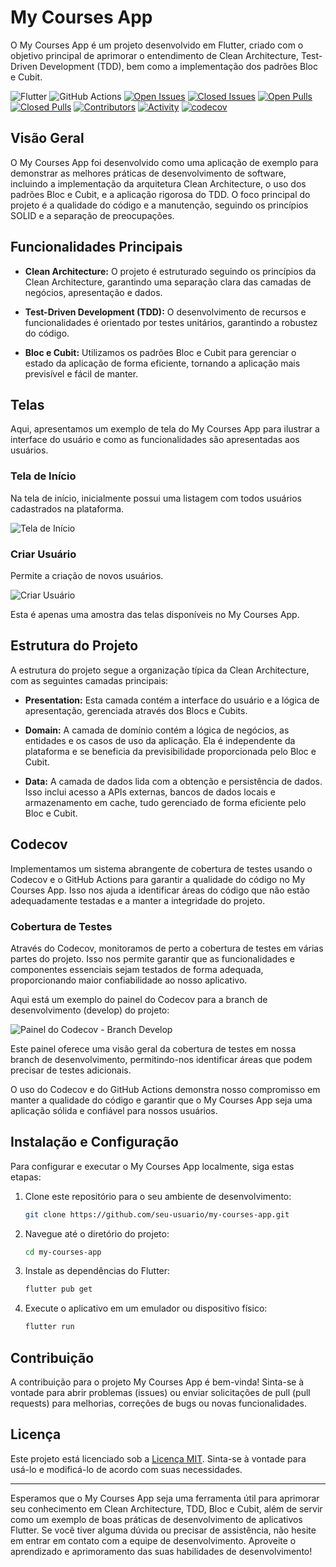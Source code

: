 # My Courses App

O My Courses App é um projeto desenvolvido em Flutter, criado com o objetivo principal de aprimorar o entendimento de Clean Architecture, Test-Driven Development (TDD), bem como a implementação dos padrões Bloc e Cubit.

![Flutter](https://img.shields.io/badge/Flutter-%2302569B.svg?style=for-the-badge&logo=Flutter&logoColor=white)
![GitHub Actions](https://img.shields.io/badge/github%20actions-%232671E5.svg?style=for-the-badge&logo=githubactions&logoColor=white)
[![Open Issues](https://img.shields.io/github/issues-raw/Baz-Development/my_courses_app?style=for-the-badge)](https://github.com/Baz-Development/my_courses_app/issues)
[![Closed Issues](https://img.shields.io/github/issues-closed-raw/Baz-Development/my_courses_app?style=for-the-badge)](https://github.com/Baz-Development/my_courses_app/issues?q=is%3Aissue+is%3Aclosed)
[![Open Pulls](https://img.shields.io/github/issues-pr-raw/Baz-Development/my_courses_app?style=for-the-badge)](https://github.com/Baz-Development/my_courses_app/pulls)
[![Closed Pulls](https://img.shields.io/github/issues-pr-closed-raw/Baz-Development/my_courses_app?style=for-the-badge)](https://github.com/Baz-Development/my_courses_app/pulls?q=is%3Apr+is%3Aclosed)
[![Contributors](https://img.shields.io/github/contributors/Baz-Development/my_courses_app?style=for-the-badge)](https://github.com/Baz-Development/my_courses_app/graphs/contributors)
[![Activity](https://img.shields.io/github/last-commit/Baz-Development/my_courses_app?style=for-the-badge&label=most%20recent%20activity)](https://github.com/Baz-Development/my_courses_app/pulse)
[![codecov](https://codecov.io/gh/Baz-Development/my_courses_app/graph/badge.svg?token=W00LDE5U9N)](https://codecov.io/gh/Baz-Development/my_courses_app)

## Visão Geral

O My Courses App foi desenvolvido como uma aplicação de exemplo para demonstrar as melhores práticas de desenvolvimento de software, incluindo a implementação da arquitetura Clean Architecture, o uso dos padrões Bloc e Cubit, e a aplicação rigorosa do TDD. O foco principal do projeto é a qualidade do código e a manutenção, seguindo os princípios SOLID e a separação de preocupações.

## Funcionalidades Principais

- **Clean Architecture:** O projeto é estruturado seguindo os princípios da Clean Architecture, garantindo uma separação clara das camadas de negócios, apresentação e dados.

- **Test-Driven Development (TDD):** O desenvolvimento de recursos e funcionalidades é orientado por testes unitários, garantindo a robustez do código.

- **Bloc e Cubit:** Utilizamos os padrões Bloc e Cubit para gerenciar o estado da aplicação de forma eficiente, tornando a aplicação mais previsível e fácil de manter.

## Telas

Aqui, apresentamos um exemplo de tela do My Courses App para ilustrar a interface do usuário e como as funcionalidades são apresentadas aos usuários.

### Tela de Início

Na tela de início, inicialmente possui uma listagem com todos usuários cadastrados na plataforma.

![Tela de Início](https://i.imgur.com/GFO03xe.png)

### Criar Usuário

Permite a criação de novos usuários.

![Criar Usuário](https://i.imgur.com/SxRD58B.png)

Esta é apenas uma amostra das telas disponíveis no My Courses App.

## Estrutura do Projeto

A estrutura do projeto segue a organização típica da Clean Architecture, com as seguintes camadas principais:

- **Presentation:** Esta camada contém a interface do usuário e a lógica de apresentação, gerenciada através dos Blocs e Cubits.

- **Domain:** A camada de domínio contém a lógica de negócios, as entidades e os casos de uso da aplicação. Ela é independente da plataforma e se beneficia da previsibilidade proporcionada pelo Bloc e Cubit.

- **Data:** A camada de dados lida com a obtenção e persistência de dados. Isso inclui acesso a APIs externas, bancos de dados locais e armazenamento em cache, tudo gerenciado de forma eficiente pelo Bloc e Cubit.

## Codecov

Implementamos um sistema abrangente de cobertura de testes usando o Codecov e o GitHub Actions para garantir a qualidade do código no My Courses App. Isso nos ajuda a identificar áreas do código que não estão adequadamente testadas e a manter a integridade do projeto.

### Cobertura de Testes

Através do Codecov, monitoramos de perto a cobertura de testes em várias partes do projeto. Isso nos permite garantir que as funcionalidades e componentes essenciais sejam testados de forma adequada, proporcionando maior confiabilidade ao nosso aplicativo.

Aqui está um exemplo do painel do Codecov para a branch de desenvolvimento (develop) do projeto:

![Painel do Codecov - Branch Develop](https://i.imgur.com/AkzeiRW.png)

Este painel oferece uma visão geral da cobertura de testes em nossa branch de desenvolvimento, permitindo-nos identificar áreas que podem precisar de testes adicionais.

O uso do Codecov e do GitHub Actions demonstra nosso compromisso em manter a qualidade do código e garantir que o My Courses App seja uma aplicação sólida e confiável para nossos usuários.

## Instalação e Configuração

Para configurar e executar o My Courses App localmente, siga estas etapas:

1. Clone este repositório para o seu ambiente de desenvolvimento:

   ```bash
   git clone https://github.com/seu-usuario/my-courses-app.git
   ```

2. Navegue até o diretório do projeto:

   ```bash
   cd my-courses-app
   ```

3. Instale as dependências do Flutter:

   ```bash
   flutter pub get
   ```

4. Execute o aplicativo em um emulador ou dispositivo físico:

   ```bash
   flutter run
   ```

## Contribuição

A contribuição para o projeto My Courses App é bem-vinda! Sinta-se à vontade para abrir problemas (issues) ou enviar solicitações de pull (pull requests) para melhorias, correções de bugs ou novas funcionalidades.

## Licença

Este projeto está licenciado sob a [Licença MIT](LICENSE). Sinta-se à vontade para usá-lo e modificá-lo de acordo com suas necessidades.

---

Esperamos que o My Courses App seja uma ferramenta útil para aprimorar seu conhecimento em Clean Architecture, TDD, Bloc e Cubit, além de servir como um exemplo de boas práticas de desenvolvimento de aplicativos Flutter. Se você tiver alguma dúvida ou precisar de assistência, não hesite em entrar em contato com a equipe de desenvolvimento. Aproveite o aprendizado e aprimoramento das suas habilidades de desenvolvimento!